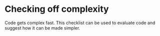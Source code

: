 # Checking off complexity

Code gets complex fast. This checklist can be used to evaluate code and suggest how it can be made simpler.
